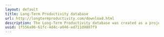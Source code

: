 ```yaml
---
layout: default
title: Long-Term Productivity database
url: http://longtermproductivity.com/download.html
description: The Long-Term Productivity database was created as a project at the Bank of France in 2013 by Antonin Bergeaud, Gilbert Cette and Remy Lecat. Following the work of Cette, Mairesse and Kocoglu (2009), we extended the database to include 17 countries in the latest version (2016). The latest version of the database includes the following countries -- Australia, Belgium, Canada, Denmark, Germany, Finland, France, Italy, Japan, the Netherlands, Norway, Portugal, Spain, Sweden, Switzerland, United Kingdom, United States. We offer data on Total Factor Productivity per hour worked, Labor productivity per hour worked, capital intensity and GDP per capita. These series cover at least the period 1890 to present annually. In addition, other data corresponding to each of the papers linked to this project are available. This includes age of capital stock, education attainment, electricity production per capita.
uuid: 1f556a96-61fc-4d4c-a046-ed711d9807f9
---
```


